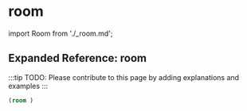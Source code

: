 # room

import Room from './_room.md';

<Room />

## Expanded Reference: room

:::tip
TODO: Please contribute to this page by adding explanations and examples
:::

```lisp
(room )
```
